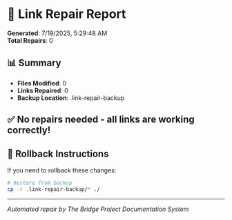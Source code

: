 # 🔧 Link Repair Report
**Generated**: 7/19/2025, 5:29:48 AM  
**Total Repairs**: 0  

## 📊 Summary
- **Files Modified**: 0
- **Links Repaired**: 0
- **Backup Location**: .link-repair-backup

## ✅ No repairs needed - all links are working correctly!

## 🔄 Rollback Instructions
If you need to rollback these changes:
```bash
# Restore from backup
cp -r .link-repair-backup/* ./
```

---
*Automated repair by The Bridge Project Documentation System*
